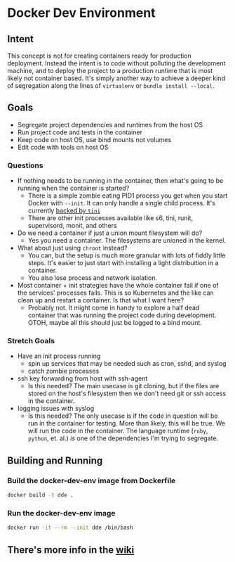 # Docker Dev Environment

## Intent

This concept is not for creating containers ready for production deployment. Instead the intent is to code without polluting the development machine, and to deploy the project to a production runtime that is most likely not container based. It's simply another way to achieve a deeper kind of segregation along the lines of `virtualenv` or `bundle install --local`.

## Goals
* Segregate project dependencies and runtimes from the host OS
* Run project code and tests in the container
* Keep code on host OS, use bind mounts not volumes
* Edit code with tools on host OS

### Questions
* If nothing needs to be running in the container, then what's going to be running when the container is started?
    * There is a simple zombie eating PID1 process you get when you start Docker with `--init`. It can only handle a single child process. It's currently [backed by `tini`](https://docs.docker.com/engine/reference/run/#specify-an-init-process)
    * There are other init processes available like s6, tini, runit, supervisord, monit, and others
* Do we need a container if just a union mount filesystem will do?
    * Yes you need a container. The filesystems are unioned in the kernel.
* What about just using `chroot` instead?
    * You can, but the setup is much more granular with lots of fiddly little steps. It's easier to just start with installing a light distribuition in a container.
    * You also lose process and network isolation.
* Most container + init strategies have the whole container fail if one of the services' processes fails. This is so Kubernetes and the like can clean up and restart a container. Is that what I want here?
    * Probably not. It might come in handy to explore a half dead container that was running the project code during development. OTOH, maybe all this should just be logged to a bind mount. 

### Stretch Goals
* Have an init process running
   * spin up services that may be needed such as cron, sshd, and syslog
   * catch zombie processes
* ssh key forwarding from host with ssh-agent
   * Is this needed? The main usecase is git cloning, but if the files are stored on the host's filesystem then we don't need git or ssh access in the container.
* logging issues with syslog
   * Is this needed? The only usecase is if the code in question will be run in the container for testing. More than likely, this will be true. We will run the code in the container. The language runtime (`ruby`, `python`, et. al.) *is* one of the dependencies I'm trying to segregate.

## Building and Running

### Build the docker-dev-env image from Dockerfile

```sh
docker build -t dde .
```

### Run the docker-dev-env image

```sh
docker run -it --rm --init dde /bin/bash
```

##  There's more info in the [wiki](https://github.com/blitterated/docker_dev_env/wiki)